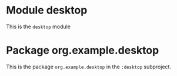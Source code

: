 # Module desktop

This is the `desktop` module

# Package org.example.desktop

This is the package `org.example.desktop` in the `:desktop` subproject.
